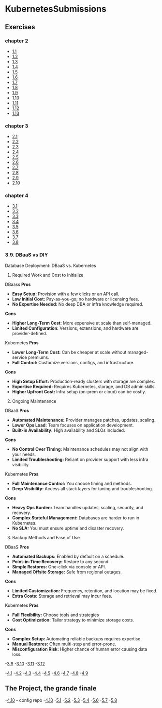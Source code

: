 # KubernetesSubmissions

## Exercises
### chapter 2
- [1.1](https://github.com/usmanbala12/KubernetesSubmissions/tree/1.1/log_output)
- [1.2](https://github.com/usmanbala12/KubernetesSubmissions/tree/1.2/todoapp)
- [1.3](https://github.com/usmanbala12/KubernetesSubmissions/tree/1.3/log_output)
- [1.4](https://github.com/usmanbala12/KubernetesSubmissions/tree/1.4/todoapp)
- [1.5](https://github.com/usmanbala12/KubernetesSubmissions/tree/1.5/todoapp)
- [1.6](https://github.com/usmanbala12/KubernetesSubmissions/tree/1.6/todoapp)
- [1.7](https://github.com/usmanbala12/KubernetesSubmissions/tree/1.7/log_output)
- [1.8](https://github.com/usmanbala12/KubernetesSubmissions/tree/1.8/todoapp)
- [1.9](https://github.com/usmanbala12/KubernetesSubmissions/tree/1.9/ping-pong)
- [1.10](https://github.com/usmanbala12/KubernetesSubmissions/tree/1.10/log_output)
- [1.11](https://github.com/usmanbala12/KubernetesSubmissions/tree/1.11)
- [1.12](https://github.com/usmanbala12/KubernetesSubmissions/tree/1.12/todoapp)
- [1.13](https://github.com/usmanbala12/KubernetesSubmissions/tree/1.13/todoapp)

### chapter 3
- [2.1](https://github.com/usmanbala12/KubernetesSubmissions/tree/2.1/ping-pong)
- [2.2](https://github.com/usmanbala12/KubernetesSubmissions/tree/2.2/todoapp)
- [2.3](https://github.com/usmanbala12/KubernetesSubmissions/tree/2.3)
- [2.4](https://github.com/usmanbala12/KubernetesSubmissions/tree/2.4/todoapp)
- [2.5](https://github.com/usmanbala12/KubernetesSubmissions/tree/2.5/log_output)
- [2.6](https://github.com/usmanbala12/KubernetesSubmissions/tree/2.6/log_output)
- [2.7](https://github.com/usmanbala12/KubernetesSubmissions/tree/2.7/ping-pong)
- [2.8](https://github.com/usmanbala12/KubernetesSubmissions/tree/2.8/todoapp)
- [2.9](https://github.com/usmanbala12/KubernetesSubmissions/tree/2.9/todoapp/manifests)
- [2.10](https://github.com/usmanbala12/KubernetesSubmissions/tree/2.10/todoapp/todo-backend)

### chapter 4
- [3.1](https://github.com/usmanbala12/KubernetesSubmissions/tree/3.1/ping-pong)
- [3.2](https://github.com/usmanbala12/KubernetesSubmissions/tree/3.2)
- [3.3](https://github.com/usmanbala12/KubernetesSubmissions/tree/3.3/log_output/manifests)
- [3.4](https://github.com/usmanbala12/KubernetesSubmissions/tree/3.4/ping-pong/manifests)
- [3.5](https://github.com/usmanbala12/KubernetesSubmissions/tree/3.5/todoapp)
- [3.6](https://github.com/usmanbala12/KubernetesSubmissions/tree/3.6/.github/workflows)
- [3.7](https://github.com/usmanbala12/KubernetesSubmissions/tree/3.7/.github/workflows)
- [3.8](https://github.com/usmanbala12/KubernetesSubmissions/tree/3.8)

### 3.9. DBaaS vs DIY
Database Deployment: DBaaS vs. Kubernetes
1. Required Work and Cost to Initialize

DBaass **Pros**

* **Easy Setup:** Provision with a few clicks or an API call.
* **Low Initial Cost:** Pay-as-you-go; no hardware or licensing fees.
* **No Expertise Needed:** No deep DBA or infra knowledge required.

**Cons**

* **Higher Long-Term Cost:** More expensive at scale than self-managed.
* **Limited Configuration:** Versions, extensions, and hardware are provider-defined.

Kubernetes **Pros**

* **Lower Long-Term Cost:** Can be cheaper at scale without managed-service premiums.
* **Full Control:** Customize versions, configs, and infrastructure.

**Cons**

* **High Setup Effort:** Production-ready clusters with storage are complex.
* **Expertise Required:** Requires Kubernetes, storage, and DB admin skills.
* **Higher Upfront Cost:** Infra setup (on-prem or cloud) can be costly.

2. Ongoing Maintenance

DBaaS **Pros**

* **Automated Maintenance:** Provider manages patches, updates, scaling.
* **Lower Ops Load:** Team focuses on application development.
* **Built-in Availability:** High availability and SLOs included.

**Cons**

* **No Control Over Timing:** Maintenance schedules may not align with your needs.
* **Limited Troubleshooting:** Reliant on provider support with less infra visibility.

Kubernetes **Pros**

* **Full Maintenance Control:** You choose timing and methods.
* **Deep Visibility:** Access all stack layers for tuning and troubleshooting.

**Cons**

* **Heavy Ops Burden:** Team handles updates, scaling, security, and recovery.
* **Complex Stateful Management:** Databases are harder to run in Kubernetes.
* **No SLA:** You must ensure uptime and disaster recovery.

3. Backup Methods and Ease of Use

DBaaS **Pros**

* **Automated Backups:** Enabled by default on a schedule.
* **Point-in-Time Recovery:** Restore to any second.
* **Simple Restores:** One-click via console or API.
* **Managed Offsite Storage:** Safe from regional outages.

**Cons**

* **Limited Customization:** Frequency, retention, and location may be fixed.
* **Extra Costs:** Storage and retrieval may incur fees.

Kubernetes **Pros**

* **Full Flexibility:** Choose tools and strategies
* **Cost Optimization:** Tailor strategy to minimize storage costs.

**Cons**

* **Complex Setup:** Automating reliable backups requires expertise.
* **Manual Restores:** Often multi-step and error-prone.
* **Misconfiguration Risk:** Higher chance of human error causing data loss.

-[3.9](https://github.com/usmanbala12/KubernetesSubmissions/tree/3.19)
-[3.10](https://github.com/usmanbala12/KubernetesSubmissions/tree/3.10/todoapp/pg-backup)
-[3.11](https://github.com/usmanbala12/KubernetesSubmissions/tree/3.11/todoapp/manifests)
-[3.12](https://github.com/usmanbala12/KubernetesSubmissions/tree/3.12/todoapp)

-[4.1](https://github.com/usmanbala12/KubernetesSubmissions/tree/4.1)
-[4.2](https://github.com/usmanbala12/KubernetesSubmissions/tree/4.2/todoapp)
-[4.3](https://github.com/usmanbala12/KubernetesSubmissions/tree/4.3)
-[4.4](https://github.com/usmanbala12/KubernetesSubmissions/tree/4.4)
-[4.5](https://github.com/usmanbala12/KubernetesSubmissions/tree/4.5/todoapp)
-[4.6](https://github.com/usmanbala12/KubernetesSubmissions/tree/4.6/todoapp/broadcaster)
-[4.7](https://github.com/usmanbala12/KubernetesSubmissions/tree/4.7/log_output)
-[4.8](https://github.com/usmanbala12/KubernetesSubmissions/tree/4.8/.github/workflows)
-[4.9](https://github.com/usmanbala12/KubernetesSubmissions/tree/4.9/todoapp)

## The Project, the grande finale
-[4.10](https://github.com/usmanbala12/dwk-project-config) - config repo
-[4.10](https://github.com/usmanbala12/KubernetesSubmissions/tree/4.10)
-[5.1](https://github.com/usmanbala12/KubernetesSubmissions/tree/5.1/dummysite)
-[5.2](https://github.com/usmanbala12/KubernetesSubmissions/tree/5.2/istio-getting-started)
-[5.3](https://github.com/usmanbala12/KubernetesSubmissions/tree/5.3/log_output)
-[5.4](https://github.com/usmanbala12/KubernetesSubmissions/tree/5.4/wikipedia_init_and_sidercar)
-[5.6](https://github.com/usmanbala12/KubernetesSubmissions/tree/5.6/serverless)
-[5.7](https://github.com/usmanbala12/KubernetesSubmissions/tree/5.7/ping-pong)
-[5.8](https://github.com/usmanbala12/KubernetesSubmissions/tree/5.8/ex.%205.8)

